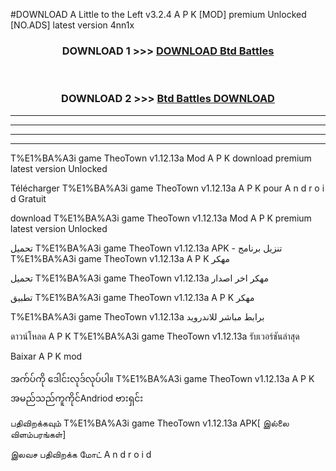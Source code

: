 #DOWNLOAD A Little to the Left v3.2.4 A P K [MOD] premium Unlocked [NO.ADS] latest version 4nn1x 



<div align="center">

<h3>DOWNLOAD 1 >>> <a href="https://getmod1.web.app/?judule=Btd Battles">DOWNLOAD Btd Battles</a></h3><br>

<h3>DOWNLOAD 2 >>> <a href="https://getmod1.web.app/?judule=Btd Battles">Btd Battles DOWNLOAD </a></h3>

</div>


----------------------------------------------------------

----------------------------------------------------------

----------------------------------------------------------

----------------------------------------------------------


T%E1%BA%A3i game TheoTown v1.12.13a Mod A P K download premium latest version Unlocked

Télécharger  T%E1%BA%A3i game TheoTown v1.12.13a A P K pour A n d r o i d Gratuit

download T%E1%BA%A3i game TheoTown v1.12.13a Mod A P K premium latest version Unlocked

تحميل T%E1%BA%A3i game TheoTown v1.12.13a APK - تنزيل برنامج T%E1%BA%A3i game TheoTown v1.12.13a A P K مهكر

تحميل T%E1%BA%A3i game TheoTown v1.12.13a مهكر اخر اصدار

تطبيق T%E1%BA%A3i game TheoTown v1.12.13a A P K مهكر

T%E1%BA%A3i game TheoTown v1.12.13a برابط مباشر للاندرويد

ดาวน์โหลด A P K T%E1%BA%A3i game TheoTown v1.12.13a รับเวอร์ชันล่าสุด

Baixar A P K mod

အက်ပ်ကို ဒေါင်းလုဒ်လုပ်ပါ။ T%E1%BA%A3i game TheoTown v1.12.13a A P K အမည်သည်ကူကိုင်Andriod ဗားရှင်း

பதிவிறக்கவும் T%E1%BA%A3i game TheoTown v1.12.13a APK[ இல்லை விளம்பரங்கள்] 
 
இலவச பதிவிறக்க மோட் A n d r o i d



